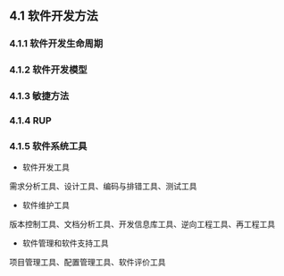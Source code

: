 ## 4.1 软件开发方法

### 4.1.1 软件开发生命周期

### 4.1.2 软件开发模型

### 4.1.3 敏捷方法

### 4.1.4 RUP

### 4.1.5 软件系统工具

* 软件开发工具

需求分析工具、设计工具、编码与排错工具、测试工具

* 软件维护工具

版本控制工具、文档分析工具、开发信息库工具、逆向工程工具、再工程工具

* 软件管理和软件支持工具

项目管理工具、配置管理工具、软件评价工具